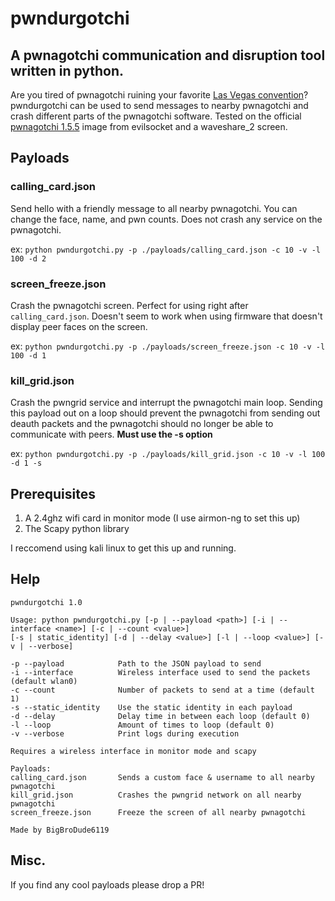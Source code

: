 # pwndurgotchi

## A pwnagotchi communication and disruption tool written in python.

Are you tired of pwnagotchi ruining your favorite [Las Vegas convention](https://defcon.org/)? pwndurgotchi can be used to send messages to nearby pwnagotchi and crash different parts of the pwnagotchi software. Tested on the official [pwnagotchi 1.5.5](https://github.com/evilsocket/pwnagotchi) image from evilsocket and a waveshare_2 screen.

## Payloads

### calling_card.json

Send hello with a friendly message to all nearby pwnagotchi. You can change the face, name, and pwn counts. Does not crash any service on the pwnagotchi.

ex: `python pwndurgotchi.py -p ./payloads/calling_card.json -c 10 -v -l 100 -d 2`

### screen_freeze.json

Crash the pwnagotchi screen. Perfect for using right after `calling_card.json`. Doesn't seem to work when using firmware that doesn't display peer faces on the screen.

ex: `python pwndurgotchi.py -p ./payloads/screen_freeze.json -c 10 -v -l 100 -d 1`

### kill_grid.json

Crash the pwngrid service and interrupt the pwnagotchi main loop. Sending this payload out on a loop should prevent the pwnagotchi from sending out deauth packets and the pwnagotchi should no longer be able to communicate with peers. **Must use the -s option**

ex: `python pwndurgotchi.py -p ./payloads/kill_grid.json -c 10 -v -l 100 -d 1 -s`

## Prerequisites

1. A 2.4ghz wifi card in monitor mode (I use airmon-ng to set this up)
2. The Scapy python library

I reccomend using kali linux to get this up and running.

## Help

```
pwndurgotchi 1.0

Usage: python pwndurgotchi.py [-p | --payload <path>] [-i | --interface <name>] [-c | --count <value>]
[-s | static_identity] [-d | --delay <value>] [-l | --loop <value>] [-v | --verbose]

-p --payload            Path to the JSON payload to send
-i --interface          Wireless interface used to send the packets (default wlan0)
-c --count              Number of packets to send at a time (default 1)
-s --static_identity    Use the static identity in each payload
-d --delay              Delay time in between each loop (default 0)
-l --loop               Amount of times to loop (default 0)
-v --verbose            Print logs during execution

Requires a wireless interface in monitor mode and scapy

Payloads:
calling_card.json       Sends a custom face & username to all nearby pwnagotchi
kill_grid.json          Crashes the pwngrid network on all nearby pwnagotchi
screen_freeze.json      Freeze the screen of all nearby pwnagotchi

Made by BigBroDude6119
```

## Misc.

If you find any cool payloads please drop a PR!
